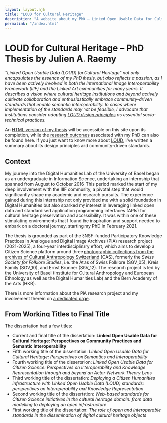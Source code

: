 ```yaml
---
layout: layout.njk
title: "LOUD for Cultural Heritage"
description: "A website about my PhD – Linked Open Usable Data for Cultural Heritage: Perspectives on Community Practices and Semantic Interoperability"
permalink: "/index.html"
---
```


# LOUD for Cultural Heritage – PhD Thesis by Julien A. Raemy

_“Linked Open Usable Data (LOUD) for Cultural Heritage" not only encapsulates the essence of my PhD thesis, but also reflects a passion, as I have been actively involved in both the International Image Interoperability Framework (IIIF) and the Linked Art communities for many years. It describes a vision where cultural heritage institutions and beyond actively cultivate collaboration and enthusiastically embrace community-driven standards that enable semantic interoperability. In cases where implementation of the standards may not be feasible, I advocate that institutions consider adopting <a href="https://linked.art/loud" target="_blank">LOUD design principles</a> as essential socio-technical practices._

An [HTML version of my thesis](thesis.html) will be accessible on this site upon its completion, while the [research outcomes](research.html) associated with my PhD can also be found here. If you just want to know more about <a href="/loud.html">LOUD</a>, I've written a summary about its design principles and community-driven standards.

## Context

My journey into the Digital Humanities Lab of the University of Basel began as an undergraduate in Information Science, undertaking an internship that spanned from August to October 2016. This period marked the start of my deep involvement with the IIIF community, a pivotal step that would significantly shape my academic and research pursuits. The experience gained during this internship not only provided me with a solid foundation in Digital Humanities but also sparked my interest in leveraging linked open data and standardised application programming interfaces (APIs) for cultural heritage preservation and accessibility. It was within one of these stimulating environments that I found the inspiration and support needed to embark on a doctoral journey, starting my PhD in February 2021.

The thesis is grounded as part of the SNSF-funded Participatory Knowledge Practices in Analogue and Digital Image Archives (PIA) research project (2021-2025), a four-year interdisciplinary effort, which aims to develop a Citizen Science platform around three <a href="https://archiv.sgv-sstp.ch/" target="_blank">photographic collections from the archives of Cultural Anthropology Switzerland</a> (CAS), formerly the _Swiss Society for Folklore Studies_, i.e. the Atlas of Swiss Folklore (SGV_05), Kreis Family (SGV_10), and Ernst Brunner (SGV_12). The research project is led by the University of Basel (Institute for Cultural Anthropology and European Ethnology as well as the Digital Humanities Lab) and the Bern Academy of the Arts (HKB).

There is more information about the PIA research project and my involvement therein on [a dedicated page](pia.html).

## From Working Titles to Final Title

The dissertation had a few titles: 

- Current and final title of the dissertation: **Linked Open Usable Data for Cultural Heritage: Perspectives on Community Practices and Semantic Interoperability**
- Fifth working title of the dissertation: _Linked Open Usable Data for Cultural Heritage: Perspectives on Semantics and Interoperability_ 
- Fourth working title of the dissertation: _Linked Open Usable Data for Citizen Science: Perspectives on Interoperability and Knowledge Representation through and beyond an Actor-Network Theory Lens_
- Third working title of the dissertation: _Deploying a Citizen Humanities infrastructure with Linked Open Usable Data (LOUD) standards: perspectives on Interoperability and Knowledge Representation_
- Second working title of the dissertation: _Web-based standards for Citizen Science initiatives in the cultural heritage domain: from data modelling to deploying an open infrastructure_
- First working title of the dissertation: _The role of open and interoperable standards in the dissemination of digital cultural heritage objects_